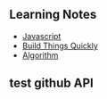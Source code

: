 ## Learning Notes
- [Javascript](JS)
- [Build Things Quickly](build-things-quickly)
- [Algorithm](Algorithm)

## test github API
